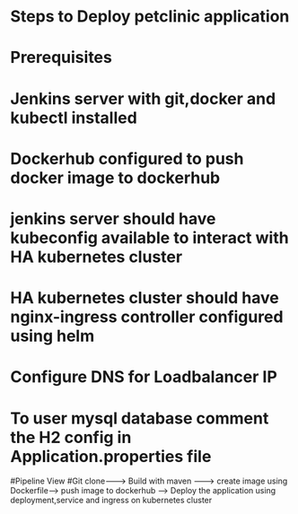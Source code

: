 # Steps to Deploy petclinic application

# Prerequisites

# Jenkins server with git,docker and kubectl installed
# Dockerhub configured to push docker image to dockerhub
# jenkins server should have kubeconfig available to interact with HA kubernetes cluster
# HA kubernetes cluster should have nginx-ingress controller configured using helm
# Configure DNS for Loadbalancer IP
# To user mysql database comment the H2 config in Application.properties file

#Pipeline View
#Git clone---> Build with maven ---> create image using Dockerfile--> push image to dockerhub --> Deploy the application using deployment,service and ingress on kubernetes cluster

